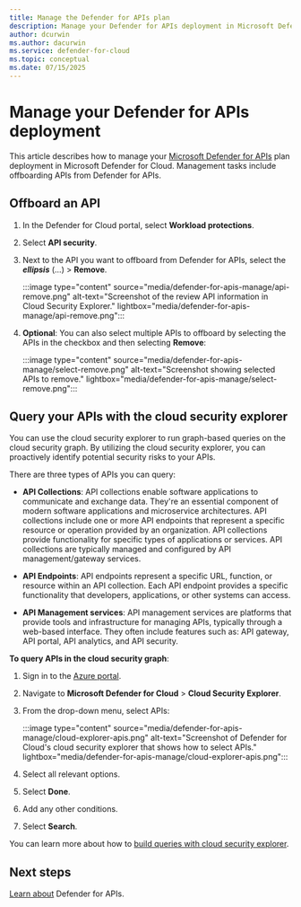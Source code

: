```yaml
---
title: Manage the Defender for APIs plan
description: Manage your Defender for APIs deployment in Microsoft Defender for Cloud
author: dcurwin
ms.author: dacurwin
ms.service: defender-for-cloud
ms.topic: conceptual
ms.date: 07/15/2025
---
```


# Manage your Defender for APIs deployment

This article describes how to manage your [Microsoft Defender for APIs](defender-for-apis-introduction.md) plan deployment in Microsoft Defender for Cloud. Management tasks include offboarding APIs from Defender for APIs.

## Offboard an API

1. In the Defender for Cloud portal, select **Workload protections**.
1. Select **API security**.
1. Next to the API you want to offboard from Defender for APIs, select the ***ellipsis*** (...) > **Remove**.

    :::image type="content" source="media/defender-for-apis-manage/api-remove.png" alt-text="Screenshot of the review API information in Cloud Security Explorer." lightbox="media/defender-for-apis-manage/api-remove.png":::

1. **Optional**: You can also select multiple APIs to offboard by selecting the APIs in the checkbox and then selecting **Remove**:

    :::image type="content" source="media/defender-for-apis-manage/select-remove.png" alt-text="Screenshot showing selected APIs to remove." lightbox="media/defender-for-apis-manage/select-remove.png":::

## Query your APIs with the cloud security explorer

You can use the cloud security explorer to run graph-based queries on the cloud security graph. By utilizing the cloud security explorer, you can proactively identify potential security risks to your APIs.

There are three types of APIs you can query:

- **API Collections**: API collections enable software applications to communicate and exchange data. They're an essential component of modern software applications and microservice architectures. API collections include one or more API endpoints that represent a specific resource or operation provided by an organization. API collections provide functionality for specific types of applications or services. API collections are typically managed and configured by API management/gateway services.

- **API Endpoints**: API endpoints represent a specific URL, function, or resource within an API collection. Each API endpoint provides a specific functionality that developers, applications, or other systems can access.

- **API Management services**: API management services are platforms that provide tools and infrastructure for managing APIs, typically through a web-based interface. They often include features such as: API gateway, API portal, API analytics, and API security.

**To query APIs in the cloud security graph**:

1. Sign in to the [Azure portal](https://portal.azure.com/).

1. Navigate to **Microsoft Defender for Cloud** > **Cloud Security Explorer**.

1. From the drop-down menu, select APIs:

    :::image type="content" source="media/defender-for-apis-manage/cloud-explorer-apis.png" alt-text="Screenshot of Defender for Cloud's cloud security explorer that shows how to select APIs." lightbox="media/defender-for-apis-manage/cloud-explorer-apis.png":::

1. Select all relevant options.

1. Select **Done**.

1. Add any other conditions.

1. Select **Search**.

You can learn more about how to [build queries with cloud security explorer](how-to-manage-cloud-security-explorer.md).

## Next steps

[Learn about](defender-for-apis-introduction.md) Defender for APIs.
